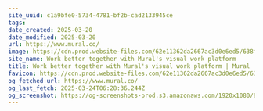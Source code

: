 ```yaml
---
site_uuid: c1a9bfe0-5734-4781-bf2b-cad2133945ce
tags: 
date_created: 2025-03-20
date_modified: 2025-03-20
url: https://www.mural.co/
image: https://cdn.prod.website-files.com/62e11362da2667ac3d0e6ed5/638f50f56076f389d91406a0_Mural_OG_image_launch.png
site_name: Work better together with Mural's visual work platform
title: Work better together with Mural's visual work platform | Mural
favicon: https://cdn.prod.website-files.com/62e11362da2667ac3d0e6ed5/63f8b1b0585b45a64baf52da_Mural_Favicon_32x32.png
og_fetched_url: https://www.mural.co/
og_last_fetch: 2025-03-24T06:28:36.244Z
og_screenshot: https://og-screenshots-prod.s3.amazonaws.com/1920x1080/80/false/aff9408431d18dc6fff2d3717c29ad8702986cc31a050c67d483569fc0195119.jpeg
---
```

